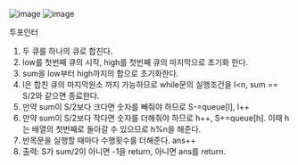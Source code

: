 ![image](https://user-images.githubusercontent.com/33195517/189590381-d21f3db9-e4eb-40b5-adc9-1d184df8112b.png)
![image](https://user-images.githubusercontent.com/33195517/189590440-937a9c6b-c9a2-4fa0-aed1-d5d53e1b9931.png)

투포인터</br>
1. 두 큐를 하나의 큐로 합친다.
2. low를 첫번째 큐의 시작, high를 첫번째 큐의 마지막으로 초기화 한다.
3. sum을 low부터 high까지의 합으로 초기화한다.
4. l은 합친 큐의 마지막원소 까지 가능하므로 while문의 실행조건을 l<n, sum == S/2와 같으면 종료한다.
5. 만약 sum이 S/2보다 크다면 숫자를 빼줘야 하므로 S-=queue[l], l++
6. 만약 sum이 S/2보다 작다면 숫자를 더해줘야 하므로 h++, S+=queue[h]. 이때 h는 배열의 첫번째로 돌아갈 수 있으므로 h%n을 해준다.
7. 반목문을 실행할 때마다 수행횟수를 더해준다. ans++
8. 출력: S가 sum/2이 아니면 -1을 return, 아니면 ans를 return.
